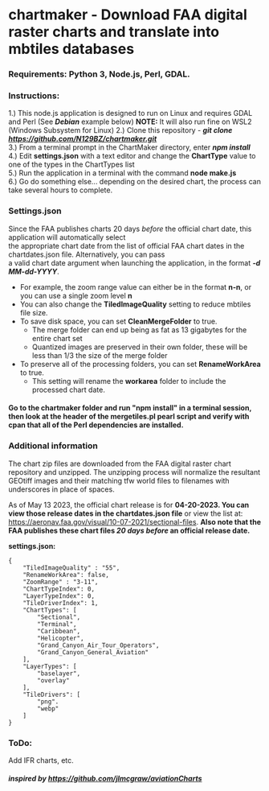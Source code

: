 # chartmaker - Download FAA digital raster charts and translate into mbtiles databases  
### Requirements: Python 3, Node.js, Perl, GDAL.
### Instructions:   
1.) This node.js application is designed to run on Linux and requires GDAL and Perl (See ***Debian*** example below)
    **NOTE:** It will also run fine on WSL2 (Windows Subsystem for Linux) 
2.) Clone this repository - ***git clone https://github.com/N129BZ/chartmaker.git***            
3.) From a terminal prompt in the ChartMaker directory, enter ***npm install***                        
4.) Edit **settings.json** with a text editor and change the **ChartType** value to one of the types in the ChartTypes list                      
5.) Run the application in a terminal with the command **node make.js**         
6.) Go do something else... depending on the desired chart, the process can take several hours to complete.
     
### Settings.json  
Since the FAA publishes charts 20 days *before* the official chart date, this application will automatically select                 
the appropriate chart date from the list of official FAA chart dates in the chartdates.json file.  Alternatively, you can pass              
a valid chart date argument when launching the application, in the format ***-d MM-dd-YYYY***.                     
                   
*  For example, the zoom range value can either be in the format **n-n**, or you can use a single zoom level **n**                
*  You can also change the **TiledImageQuality** setting to reduce mbtiles file size.   
*  To save disk space, you can set **CleanMergeFolder** to true.
   *  The merge folder can end up being as fat as 13 gigabytes for the entire chart set
   *  Quantized images are preserved in their own folder, these will be less than 1/3 the size of the merge folder
*  To preserve all of the processing folders, you can set **RenameWorkArea** to true.
   *  This setting will rename the **workarea** folder to include the processed chart date. 

#### Go to the chartmaker folder and run "npm install" in a terminal session, then look at the header of the mergetiles.pl pearl script and verify with cpan that all of the Perl dependencies are installed.

### Additional information       
The chart zip files are downloaded from the FAA digital raster chart repository and unzipped. The unzipping process will normalize the resultant GEOtiff images and their matching tfw world files to filenames with underscores in place of spaces.     
       
As of May 13 2023, the official chart release is for **04-20-2023. You can view those release dates in the chartdates.json file** or view the list at: https://aeronav.faa.gov/visual/10-07-2021/sectional-files. **Also note that the FAA publishes these chart files *20 days before* an official release date.**        
                       
                        
**settings.json:**                                                                                                              
```
{
    "TiledImageQuality" : "55",
    "RenameWorkArea": false,
    "ZoomRange" : "3-11",
    "ChartTypeIndex": 0,
    "LayerTypeIndex": 0,
    "TileDriverIndex": 1,
    "ChartTypes": [
        "Sectional",
        "Terminal",
        "Caribbean",
        "Helicopter",
        "Grand_Canyon_Air_Tour_Operators",
        "Grand_Canyon_General_Aviation"
    ],
    "LayerTypes": [
        "baselayer", 
        "overlay"
    ],
    "TileDrivers": [
        "png".
        "webp"
    ]
}
```
### ToDo:    
Add IFR charts, etc.    
     
      
#### ***inspired by https://github.com/jlmcgraw/aviationCharts*** 

